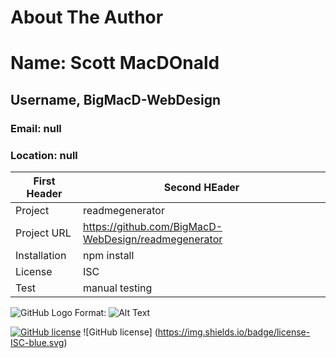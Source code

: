 
# About The Author
# Name: Scott MacDOnald
## Username, BigMacD-WebDesign
### Email: null
### Location: null

First Header | Second HEader
-------------|---------------
Project      | readmegenerator
Project URL  | https://github.com/BigMacD-WebDesign/readmegenerator
Installation | npm install
License      | ISC
Test         | manual testing


![GitHub Logo](https://avatars3.githubusercontent.com/u/60277883?v=4)
Format: ![Alt Text](https://avatars3.githubusercontent.com/u/60277883?v=4)

[![GitHub license](https://img.shields.io/badge/license-ISC-blue.svg)](https://github.com/BigMacD-WebDesign/readmegenerator)
![GitHub license] (https://img.shields.io/badge/license-ISC-blue.svg)

    